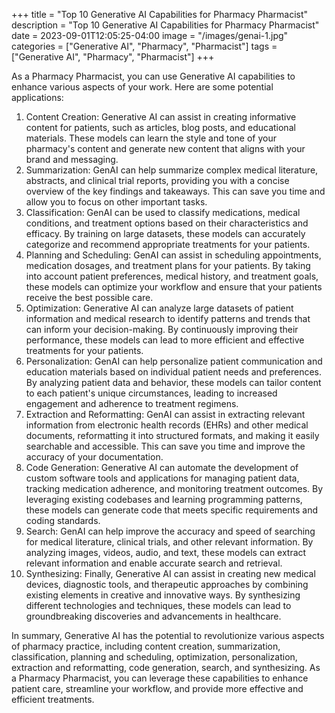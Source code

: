 +++
title = "Top 10 Generative AI Capabilities for Pharmacy Pharmacist"
description = "Top 10 Generative AI Capabilities for Pharmacy Pharmacist"
date = 2023-09-01T12:05:25-04:00
image = "/images/genai-1.jpg"
categories = ["Generative AI", "Pharmacy", "Pharmacist"]
tags = ["Generative AI", "Pharmacy", "Pharmacist"]
+++

As a Pharmacy Pharmacist, you can use Generative AI capabilities to enhance various aspects of your work. Here are some potential applications:

1. Content Creation: Generative AI can assist in creating informative content for patients, such as articles, blog posts, and educational materials. These models can learn the style and tone of your pharmacy's content and generate new content that aligns with your brand and messaging.
2. Summarization: GenAI can help summarize complex medical literature, abstracts, and clinical trial reports, providing you with a concise overview of the key findings and takeaways. This can save you time and allow you to focus on other important tasks.
3. Classification: GenAI can be used to classify medications, medical conditions, and treatment options based on their characteristics and efficacy. By training on large datasets, these models can accurately categorize and recommend appropriate treatments for your patients.
4. Planning and Scheduling: GenAI can assist in scheduling appointments, medication dosages, and treatment plans for your patients. By taking into account patient preferences, medical history, and treatment goals, these models can optimize your workflow and ensure that your patients receive the best possible care.
5. Optimization: Generative AI can analyze large datasets of patient information and medical research to identify patterns and trends that can inform your decision-making. By continuously improving their performance, these models can lead to more efficient and effective treatments for your patients.
6. Personalization: GenAI can help personalize patient communication and education materials based on individual patient needs and preferences. By analyzing patient data and behavior, these models can tailor content to each patient's unique circumstances, leading to increased engagement and adherence to treatment regimens.
7. Extraction and Reformatting: GenAI can assist in extracting relevant information from electronic health records (EHRs) and other medical documents, reformatting it into structured formats, and making it easily searchable and accessible. This can save you time and improve the accuracy of your documentation.
8. Code Generation: Generative AI can automate the development of custom software tools and applications for managing patient data, tracking medication adherence, and monitoring treatment outcomes. By leveraging existing codebases and learning programming patterns, these models can generate code that meets specific requirements and coding standards.
9. Search: GenAI can help improve the accuracy and speed of searching for medical literature, clinical trials, and other relevant information. By analyzing images, videos, audio, and text, these models can extract relevant information and enable accurate search and retrieval.
10. Synthesizing: Finally, Generative AI can assist in creating new medical devices, diagnostic tools, and therapeutic approaches by combining existing elements in creative and innovative ways. By synthesizing different technologies and techniques, these models can lead to groundbreaking discoveries and advancements in healthcare.

In summary, Generative AI has the potential to revolutionize various aspects of pharmacy practice, including content creation, summarization, classification, planning and scheduling, optimization, personalization, extraction and reformatting, code generation, search, and synthesizing. As a Pharmacy Pharmacist, you can leverage these capabilities to enhance patient care, streamline your workflow, and provide more effective and efficient treatments.